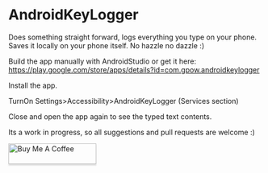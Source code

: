 # AndroidKeyLogger
Does something straight forward, logs everything you type on your phone. Saves it locally on your phone itself. No hazzle no dazzle :)


Build the app manually with AndroidStudio or get it here: https://play.google.com/store/apps/details?id=com.gpow.androidkeylogger

Install the app.

TurnOn Settings>Accessibility>AndroidKeyLogger (Services section)

Close and open the app again to see the typed text contents.

Its a work in progress, so all suggestions and pull requests are welcome :)

<a href="https://www.buymeacoffee.com/grpillai" target="_blank"><img src="https://www.buymeacoffee.com/assets/img/custom_images/orange_img.png" alt="Buy Me A Coffee" style="height: 41px !important;width: 174px !important;box-shadow: 0px 3px 2px 0px rgba(190, 190, 190, 0.5) !important;-webkit-box-shadow: 0px 3px 2px 0px rgba(190, 190, 190, 0.5) !important;" ></a>
